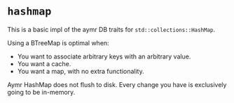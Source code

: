 # `hashmap`

This is a basic impl of the aymr DB traits for `std::collections::HashMap`.

Using a BTreeMap is optimal when:

- You want to associate arbitrary keys with an arbitrary value.
- You want a cache.
- You want a map, with no extra functionality.

Aymr HashMap does not flush to disk. Every change you have is exclusively going to be in-memory.
